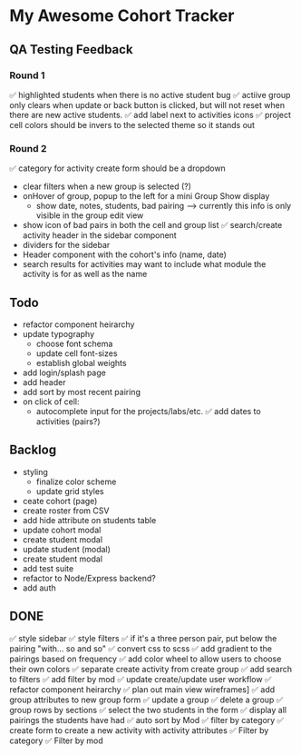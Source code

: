# My Awesome Cohort Tracker

## QA Testing Feedback

### Round 1

✅ highlighted students when there is no active student bug
✅ actiive group only clears when update or back button is clicked, but will not reset when there are new active students.
✅ add label next to activities icons
✅ project cell colors should be invers to the selected theme so it stands out

### Round 2

✅ category for activity create form should be a dropdown
- clear filters when a new group is selected (?)
- onHover of group, popup to the left for a mini Group Show display
  - show date, notes, students, bad pairing --> currently this info is only visible in the group edit view
- show icon of bad pairs in both the cell and group list
✅ search/create activity header in the sidebar component
- dividers for the sidebar
- Header component with the cohort's info (name, date)
- search results for activities may want to include what module the activity is for as well as the name

## Todo

- refactor component heirarchy
- update typography
  - choose font schema
  - update cell font-sizes
  - establish global weights
- add login/splash page
- add header
- add sort by most recent pairing
- on click of cell:
  - autocomplete input for the projects/labs/etc.
✅ add dates to activities (pairs?)

## Backlog

- styling
  - finalize color scheme
  - update grid styles
- ceate cohort (page)
- create roster from CSV
- add hide attribute on students table
- update cohort modal
- create student modal
- update student (modal)
- create student modal
- add test suite
- refactor to Node/Express backend?
- add auth
  <!-- - display a dropdown to add another student to the group? -->

## DONE

✅ style sidebar
✅ style filters
✅ if it's a three person pair, put below the pairing "with... so and so"
✅ convert css to scss
✅ add gradient to the pairings based on frequency
✅ add color wheel to allow users to choose their own colors
✅ separate create activity from create group
✅ add search to filters
✅ add filter by mod
✅ update create/update user workflow
✅ refactor component heirarchy
✅ plan out main view wireframes]
✅ add group attributes to new group form
✅ update a group
✅ delete a group
✅ group rows by sections
✅ select the two students in the form
✅ display all pairings the students have had
✅ auto sort by Mod
✅ filter by category
✅ create form to create a new activity with activity attributes
✅ Filter by category
✅ Filter by mod

